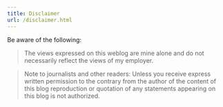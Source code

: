 ```yaml
---
title: Disclaimer
url: /disclaimer.html
---
```

Be aware of the following:

> The views expressed on this weblog are mine alone and do not necessarily reflect the views of my employer.

> Note to journalists and other readers: Unless you receive express written permission to the contrary from the author of the content of this blog reproduction or quotation of any statements appearing on this blog is not authorized.
